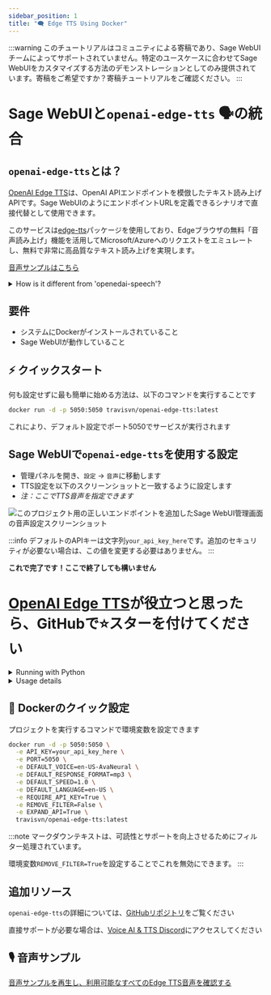 ```yaml
---
sidebar_position: 1
title: "🗨️ Edge TTS Using Docker"
---
```


:::warning
このチュートリアルはコミュニティによる寄稿であり、Sage WebUIチームによってサポートされていません。特定のユースケースに合わせてSage WebUIをカスタマイズする方法のデモンストレーションとしてのみ提供されています。寄稿をご希望ですか？寄稿チュートリアルをご確認ください。
:::

# Sage WebUIと`openai-edge-tts` 🗣️の統合

## `openai-edge-tts`とは？

[OpenAI Edge TTS](https://github.com/travisvn/openai-edge-tts)は、OpenAI APIエンドポイントを模倣したテキスト読み上げAPIです。Sage WebUIのようにエンドポイントURLを定義できるシナリオで直接代替として使用できます。

このサービスは[edge-tts](https://github.com/rany2/edge-tts)パッケージを使用しており、Edgeブラウザの無料「音声読み上げ」機能を活用してMicrosoft/Azureへのリクエストをエミュレートし、無料で非常に高品質なテキスト読み上げを実現します。

[音声サンプルはこちら](https://tts.travisvn.com)

<details>
  <summary>How is it different from 'openedai-speech'?</summary>

Similar to [openedai-speech](https://github.com/matatonic/openedai-speech), [openai-edge-tts](https://github.com/travisvn/openai-edge-tts) is a text-to-speech API endpoint that mimics the OpenAI API endpoint, allowing for a direct substitute in scenarios where the OpenAI Speech endpoint is callable and the server endpoint URL can be configured.

`openedai-speech` is a more comprehensive option that allows for entirely offline generation of speech with many modalities to choose from.

`openai-edge-tts` is a simpler option that uses a Python package called `edge-tts` to generate the audio.

</details>

## 要件

- システムにDockerがインストールされていること
- Sage WebUIが動作していること

## ⚡️ クイックスタート

何も設定せずに最も簡単に始める方法は、以下のコマンドを実行することです

```bash
docker run -d -p 5050:5050 travisvn/openai-edge-tts:latest
```

これにより、デフォルト設定でポート5050でサービスが実行されます

## Sage WebUIで`openai-edge-tts`を使用する設定

- 管理パネルを開き、`設定` -> `音声`に移動します
- TTS設定を以下のスクリーンショットと一致するように設定します
- _注：ここでTTS音声を指定できます_

![このプロジェクト用の正しいエンドポイントを追加したSage WebUI管理画面の音声設定スクリーンショット](https://utfs.io/f/MMMHiQ1TQaBobmOhsMkrO6Tl2kxX39dbuFiQ8cAoNzysIt7f)

:::info
デフォルトのAPIキーは文字列`your_api_key_here`です。追加のセキュリティが必要ない場合は、この値を変更する必要はありません。
:::

**これで完了です！ここで終了しても構いません**

# [OpenAI Edge TTS](https://github.com/travisvn/openai-edge-tts)が役立つと思ったら、GitHubで⭐️スターを付けてください

<details>
  <summary>Running with Python</summary>
  
### 🐍 Running with Python

If you prefer to run this project directly with Python, follow these steps to set up a virtual environment, install dependencies, and start the server.

#### 1. Clone the Repository

```bash
git clone https://github.com/travisvn/openai-edge-tts.git
cd openai-edge-tts
```

#### 2. Set Up a Virtual Environment

Create and activate a virtual environment to isolate dependencies:

```bash
# For macOS/Linux
python3 -m venv venv
source venv/bin/activate

# For Windows
python -m venv venv
venv\Scripts\activate
```

#### 3. Install Dependencies

Use `pip` to install the required packages listed in `requirements.txt`:

```bash
pip install -r requirements.txt
```

#### 4. Configure Environment Variables

Create a `.env` file in the root directory and set the following variables:

```plaintext
API_KEY=your_api_key_here
PORT=5050

DEFAULT_VOICE=en-US-AvaNeural
DEFAULT_RESPONSE_FORMAT=mp3
DEFAULT_SPEED=1.0

DEFAULT_LANGUAGE=en-US

REQUIRE_API_KEY=True
REMOVE_FILTER=False
EXPAND_API=True
```

#### 5. Run the Server

Once configured, start the server with:

```bash
python app/server.py
```

The server will start running at `http://localhost:5050`.

#### 6. Test the API

You can now interact with the API at `http://localhost:5050/v1/audio/speech` and other available endpoints. See the Usage section for request examples.

</details>

<details>
  <summary>Usage details</summary>
  
##### Endpoint: `/v1/audio/speech` (aliased with `/audio/speech`)

Generates audio from the input text. Available parameters:

**Required Parameter:**

- **input** (string): The text to be converted to audio (up to 4096 characters).

**Optional Parameters:**

- **model** (string): Set to "tts-1" or "tts-1-hd" (default: `"tts-1"`).
- **voice** (string): One of the OpenAI-compatible voices (alloy, echo, fable, onyx, nova, shimmer) or any valid `edge-tts` voice (default: `"en-US-AvaNeural"`).
- **response_format** (string): Audio format. Options: `mp3`, `opus`, `aac`, `flac`, `wav`, `pcm` (default: `mp3`).
- **speed** (number): Playback speed (0.25 to 4.0). Default is `1.0`.

:::tip
You can browse available voices and listen to sample previews at [tts.travisvn.com](https://tts.travisvn.com)
:::

Example request with `curl` and saving the output to an mp3 file:

```bash
curl -X POST http://localhost:5050/v1/audio/speech \
  -H "Content-Type: application/json" \
  -H "Authorization: Bearer your_api_key_here" \
  -d '{
    "input": "Hello, I am your AI assistant! Just let me know how I can help bring your ideas to life.",
    "voice": "echo",
    "response_format": "mp3",
    "speed": 1.0
  }' \
  --output speech.mp3
```

Or, to be in line with the OpenAI API endpoint parameters:

```bash
curl -X POST http://localhost:5050/v1/audio/speech \
  -H "Content-Type: application/json" \
  -H "Authorization: Bearer your_api_key_here" \
  -d '{
    "model": "tts-1",
    "input": "Hello, I am your AI assistant! Just let me know how I can help bring your ideas to life.",
    "voice": "alloy"
  }' \
  --output speech.mp3
```

And an example of a language other than English:

```bash
curl -X POST http://localhost:5050/v1/audio/speech \
  -H "Content-Type: application/json" \
  -H "Authorization: Bearer your_api_key_here" \
  -d '{
    "model": "tts-1",
    "input": "じゃあ、行く。電車の時間、調べておくよ。",
    "voice": "ja-JP-KeitaNeural"
  }' \
  --output speech.mp3
```

##### Additional Endpoints

- **POST/GET /v1/models**: Lists available TTS models.
- **POST/GET /v1/voices**: Lists `edge-tts` voices for a given language / locale.
- **POST/GET /v1/voices/all**: Lists all `edge-tts` voices, with language support information.

:::info
The `/v1` is now optional. 

Additionally, there are endpoints for **Azure AI Speech** and **ElevenLabs** for potential future support if custom API endpoints are allowed for these options in Sage WebUI.

These can be disabled by setting the environment variable `EXPAND_API=False`.
:::

</details>

## 🐳 Dockerのクイック設定

プロジェクトを実行するコマンドで環境変数を設定できます

```bash
docker run -d -p 5050:5050 \
  -e API_KEY=your_api_key_here \
  -e PORT=5050 \
  -e DEFAULT_VOICE=en-US-AvaNeural \
  -e DEFAULT_RESPONSE_FORMAT=mp3 \
  -e DEFAULT_SPEED=1.0 \
  -e DEFAULT_LANGUAGE=en-US \
  -e REQUIRE_API_KEY=True \
  -e REMOVE_FILTER=False \
  -e EXPAND_API=True \
  travisvn/openai-edge-tts:latest
```

:::note
マークダウンテキストは、可読性とサポートを向上させるためにフィルター処理されています。

環境変数`REMOVE_FILTER=True`を設定することでこれを無効にできます。
:::

## 追加リソース

`openai-edge-tts`の詳細については、[GitHubリポジトリ](https://github.com/travisvn/openai-edge-tts)をご覧ください

直接サポートが必要な場合は、[Voice AI & TTS Discord](https://tts.travisvn.com/discord)にアクセスしてください

## 🎙️ 音声サンプル

[音声サンプルを再生し、利用可能なすべてのEdge TTS音声を確認する](https://tts.travisvn.com/)